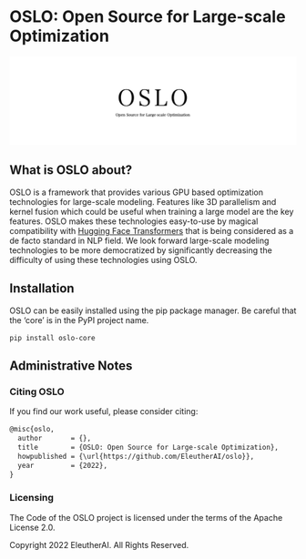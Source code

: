 # OSLO: Open Source for Large-scale Optimization

![](https://github.com/EleutherAI/oslo/blob/main/assets/oslo.png?raw=true)

## What is OSLO about?

OSLO is a framework that provides various GPU based optimization technologies for large-scale modeling.
Features like 3D parallelism and kernel fusion which could be useful when training a large model are the key features.
OSLO makes these technologies easy-to-use by magical compatibility with [Hugging Face Transformers](https://github.com/huggingface/transformers) that is being considered as a de facto standard in NLP field.
We look forward large-scale modeling technologies to be more democratized by significantly decreasing the difficulty of using these technologies using OSLO.

## Installation

OSLO can be easily installed using the pip package manager.
Be careful that the ‘core’ is in the PyPI project name.

```console
pip install oslo-core
```

## Administrative Notes

### Citing OSLO

If you find our work useful, please consider citing:

```
@misc{oslo,
  author       = {},
  title        = {OSLO: Open Source for Large-scale Optimization},
  howpublished = {\url{https://github.com/EleutherAI/oslo}},
  year         = {2022},
}
```

### Licensing

The Code of the OSLO project is licensed under the terms of the Apache License 2.0.

Copyright 2022 EleutherAI. All Rights Reserved.
